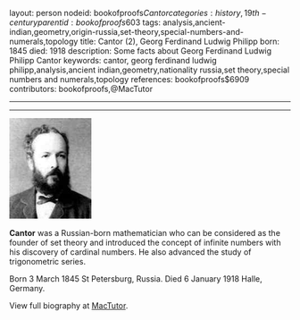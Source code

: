 layout: person
nodeid: bookofproofs$Cantor
categories: history,19th-century
parentid: bookofproofs$603
tags: analysis,ancient-indian,geometry,origin-russia,set-theory,special-numbers-and-numerals,topology
title: Cantor (2), Georg Ferdinand Ludwig Philipp
born: 1845
died: 1918
description: Some facts about Georg Ferdinand Ludwig Philipp Cantor
keywords: cantor, georg ferdinand ludwig philipp,analysis,ancient indian,geometry,nationality russia,set theory,special numbers and numerals,topology
references: bookofproofs$6909
contributors: bookofproofs,@MacTutor

---


---

![Cantor.jpg](https://github.com/bookofproofs/bookofproofs.github.io/blob/main/_sources/_assets/images/portraits/Cantor.jpg?raw=true)

**Cantor** was a Russian-born mathematician who can be considered as the founder of set theory and introduced the concept of infinite numbers with his discovery of cardinal numbers. He also advanced the study of trigonometric series.

Born 3 March 1845 St Petersburg, Russia. Died 6 January 1918 Halle, Germany.


View full biography at [MacTutor](https://mathshistory.st-andrews.ac.uk/Biographies/Cantor/).